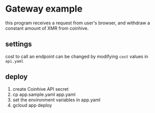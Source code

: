 # Gateway example

this program receives a request from user's browser, and withdraw a constant amount of XMR from coinhive.

## settings

cost to call an endpoint can be changed by modifying `cost` values in `api.yaml`

## deploy

1. create Coinhive API secret
1. cp app.sample.yaml app.yaml
1. set the environment variables in app.yaml
1. gcloud app deploy
